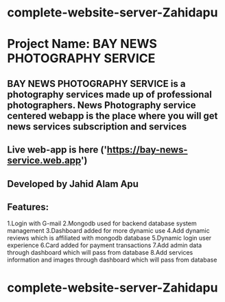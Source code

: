 # complete-website-server-Zahidapu
# Project Name: BAY NEWS PHOTOGRAPHY SERVICE
## BAY NEWS PHOTOGRAPHY SERVICE is a photography services made up of professional photographers. News Photography service centered webapp is the place where you will get news services subscription and services

## Live web-app is here ('https://bay-news-service.web.app')
## Developed by Jahid Alam Apu
## Features:
1.Login with G-mail 
2.Mongodb used for backend database system management
3.Dashboard added for more dynamic use
4.Add dynamic reviews which is affiliated with mongodb database
5.Dynamic login user experience
6.Card added for payment transactions
7.Add admin data through dashboard which will pass from database
8.Add services information and images through dashboard which will pass from database

# complete-website-server-Zahidapu

